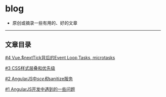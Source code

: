 # blog
* 原创或摘录一些有用的、好的文章

<hr>

## 文章目录
[#4 Vue.$nextTick背后的Event Loop,Tasks, microtasks](https://github.com/masterkong/blog/issues/4)

[#3 CSS样式层叠和优先级](https://github.com/masterkong/blog/issues/3)

[#2 AngularJS中$sce和$sanitize服务](https://github.com/masterkong/blog/issues/2)

[#1 AngularJS开发中遇到的一些问题](https://github.com/masterkong/blog/issues/1)
